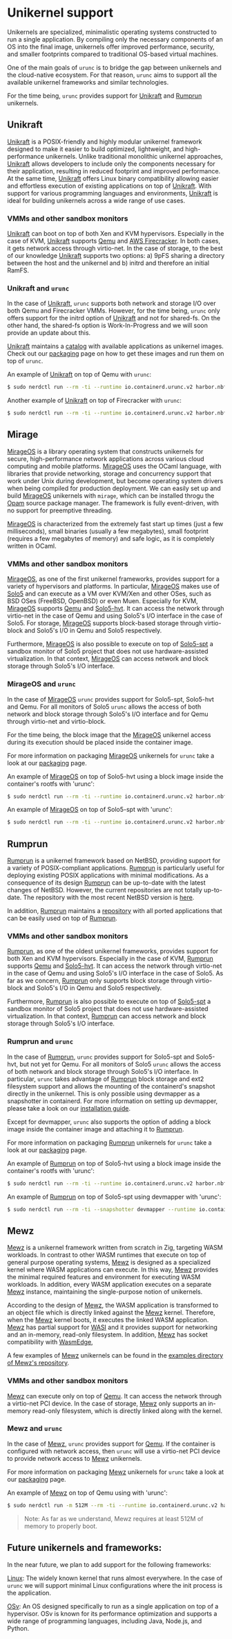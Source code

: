 # Unikernel support

Unikernels are specialized, minimalistic operating systems constructed to run a
single application. By compiling only the necessary components of an OS into
the final image, unikernels offer improved performance, security, and smaller
footprints compared to traditional OS-based virtual machines.

One of the main goals of `urunc` is to bridge the gap between unikernels and
the cloud-native ecosystem. For that reason, `urunc` aims to support all the
available unikernel frameworks and similar technologies.

For the time being, `urunc` provides support for
[Unikraft](https://unikraft.org/) and
[Rumprun](https://github.com/cloudkernels/rumprun) unikernels.

## Unikraft

[Unikraft](https://unikraft.org/) is a POSIX-friendly and highly modular
unikernel framework designed to make it easier to build optimized, lightweight,
and high-performance unikernels. Unlike traditional monolithic unikernel
approaches, [Unikraft](https://unikraft.org/) allows developers to include only
the components necessary for their application, resulting in reduced footprint
and improved performance. At the same time, [Unikraft](https://unikraft.org/)
offers Linux binary compatibility allowing easier and effortless execution
of existing applications on top of [Unikraft](https://unikraft.org/).  With
support for various programming languages and environments,
[Unikraft](https://unikraft.org/) is ideal for building unikernels across a
wide range of use cases.

### VMMs and other sandbox monitors

[Unikraft](https://unikraft.org/) can boot on top of both Xen and KVM
hypervisors. Especially in the case of KVM, [Unikraft](https://unikraft.org/)
supports [Qemu](https://www.qemu.org/) and [AWS
Firecracker](https://github.com/firecracker-microvm/firecracker). In both
cases, it gets network access through virtio-net. In the case of storage, to
the best of our knowledge [Unikraft](https://unikraft.org/) supports two
options: a) 9pFS sharing a directory between the host and the unikernel and b)
initrd and therefore an initial RamFS.

### Unikraft and `urunc`

In the case of [Unikraft](https://unikraft.org/), `urunc` supports both network
and storage I/O over both Qemu and Firecracker VMMs. However, for the time
being, `urunc` only offers support for the initrd option of
[Unikraft](https://unikraft.org/) and not for shared-fs. On the other hand, the
shared-fs option is Work-In-Progress and we will soon provide an update about
this.

[Unikraft](https://unikraft.org/) maintains a
[catalog](https://github.com/unikraft/catalog) with available applications as
unikernel images. Check out our [packaging](../image-building) page on how to
get these images and run them on top of `urunc`.

An example of [Unikraft](https://unikraft.org/) on top of Qemu with `urunc`:

```bash
$ sudo nerdctl run --rm -ti --runtime io.containerd.urunc.v2 harbor.nbfc.io/nubificus/urunc/nginx-qemu-unikraft-initrd:latest unikernel
```

Another example of [Unikraft](https://unikraft.org/) on top of Firecracker with `urunc`:

```bash
$ sudo nerdctl run --rm -ti --runtime io.containerd.urunc.v2 harbor.nbfc.io/nubificus/urunc/nginx-firecracker-unikraft-initrd:latest unikernel
```

## Mirage

[MirageOS](https://github.com/mirage/mirage) is a library operating system that
constructs unikernels for secure, high-performance network applications across
various cloud computing and mobile platforms.
[MirageOS](https://github.com/mirage/mirage) uses the OCaml language, with
libraries that provide networking, storage and concurrency support that work
under Unix during development, but become operating system drivers when being
compiled for production deployment. We can easily set up and build
[MirageOS](https://github.com/mirage/mirage) unikernels with `mirage`, which can
be installed throgu the [Opam](https://opam.ocaml.org/) source package manager.
The framework is fully event-driven, with no support for preemptive threading.

[MirageOS](https://github.com/mirage/mirage) is characterized from the extremely
fast start up times (just a few milliseconds), small binaries (usually a few
megabytes), small footprint (requires a few megabytes of memory) and safe logic,
as it is completely written in OCaml.

### VMMs and other sandbox monitors

[MirageOS](https://github.com/mirage/mirage), as one of the first unikernel
frameworks, provides support for a variety of hypervisors and platforms. In
particular, [MirageOS](https://github.com/mirage/mirage) makes use of
[Solo5](https://github.com/Solo5/solo5) and can execute as a VM over KVM/Xen and
other OSes, such as BSD OSes (FreeBSD, OpenBSD) or even Muen. Especially for
KVM, [MirageOS](https://github.com/mirage/mirage) supports
[Qemu](https://www.qemu.org/) and [Solo5-hvt](https://github.com/Solo5/solo5).
It can access the network through virtio-net in the case of Qemu and using
Solo5's I/O interface in the case of Solo5. For storage,
[MirageOS](https://github.com/mirage/mirage) supports block-based storage
through virtio-block and Solo5's I/O in Qemu and Solo5 respectively.

Furthermore, [MirageOS](https://github.com/mirage/mirage) is also
possible to execute on top of [Solo5-spt](https://github.com/Solo5/solo5) a
sandbox monitor of Solo5 project that does not use hardware-assisted
virtualization. In that context,
[MirageOS](https://github.com/mirage/mirage) can access network and block
storage through Solo5's I/O interface.

### MirageOS and `urunc`

In the case of [MirageOS](https://github.com/mirage/mirage) `urunc`
provides support for Solo5-spt, Solo5-hvt and Qemu. For all
monitors of Solo5 `urunc` allows the access of both network and block storage
through Solo5's I/O interface and for Qemu through virtio-net and virtio-block.

For the time being, the block image that the
[MirageOS](https://github.com/mirage/mirage) unikernel access during its
execution should be placed inside the container image.

For more information on packaging
[MirageOS](https://github.com/mirage/mirage) unikernels for `urunc` take
a look at our [packaging](../image-building/) page.

An example of [MirageOS](https://github.com/mirage/mirage) on top of
Solo5-hvt using a block image inside the container's rootfs with 'urunc':

```bash
$ sudo nerdctl run --rm -ti --runtime io.containerd.urunc.v2 harbor.nbfc.io/nubificus/urunc/net-mirage-hvt:latest unikernel
```

An example of [MirageOS](https://github.com/mirage/mirage) on top of
Solo5-spt with 'urunc':

```bash
$ sudo nerdctl run --rm -ti --runtime io.containerd.urunc.v2 harbor.nbfc.io/nubificus/urunc/net-mirage-spt:latest unikernel
```

## Rumprun

[Rumprun](https://github.com/cloudkernels/rumprun) is a unikernel framework
based on NetBSD, providing support for a variety of POSIX-compliant
applications. [Rumprun](https://github.com/cloudkernels/rumprun) is
particularly useful for deploying existing POSIX applications with minimal
modifications. As a consequence of its design
[Rumprun](https://github.com/cloudkernels/rumprun) can be up-to-date with the
latest changes of NetBSD. However, the current repositories are not totally
up-to-date. The repository with the most recent NetBSD version is
[here](https://github.com/cloudkernels/rumprun).

In addition, [Rumprun](https://github.com/cloudkernels/rumprun) maintains a
[repository](https://github.com/cloudkernels/rumprun-packages) with all ported
applications that can be easily used on top of
[Rumprun](https://github.com/cloudkernels/rumprun).

### VMMs and other sandbox monitors

[Rumprun](https://github.com/cloudkernels/rumprun), as one of the oldest
unikernel frameworks, provides support for both Xen and KVM hypervisors.
Especially in the case of KVM,
[Rumprun](https://github.com/cloudkernels/rumprun) supports
[Qemu](https://www.qemu.org/) and [Solo5-hvt](https://github.com/Solo5/solo5).
It can access the network through virtio-net in the case of Qemu and using
Solo5's I/O interface in the case of Solo5. As far as we concern,
[Rumprun](https://github.com/cloudkernels/rumprun) only supports block
storage through virtio-block and Solo5's I/O in Qemu and Solo5
respectively.

Furthermore, [Rumprun](https://github.com/cloudkernels/rumprun) is also
possible to execute on top of [Solo5-spt](https://github.com/Solo5/solo5) a
sandbox monitor of Solo5 project that does not use hardware-assisted
virtualization. In that context,
[Rumprun](https://github.com/cloudkernels/rumprun) can access network and block
storage through Solo5's I/O interface.

### Rumprun and `urunc`

In the case of [Rumprun](https://github.com/cloudkernels/rumprun), `urunc`
provides support for Solo5-spt and Solo5-hvt, but not yet for Qemu. For all
monitors of Solo5 `urunc` allows the access of both network and block storage
through Solo5's I/O interface. In particular, `urunc` takes advantage of
[Rumprun](https://github.com/cloudkernels/rumprun) block storage and ext2
filesystem support and allows the mounting of the containerd's snapshot
directly in the unikernel. This is only possible using devmapper as a
snapshotter in containerd. For more information on setting up devmapper, please
take a look on our [installation guide](../installation#setup-thinpool-devmapper).

Except for devmapper, `urunc` also supports the option of adding a block image
inside the container image and attaching it to
[Rumprun](https://github.com/cloudkernels/rumprun).

For more information on packaging
[Rumprun](https://github.com/cloudkernels/rumprun) unikernels for `urunc` take
a look at our [packaging](../image-building/) page.

An example of [Rumprun](https://github.com/cloudkernels/rumprun) on top of
Solo5-hvt using a block image inside the container's rootfs with 'urunc':

```bash
$ sudo nerdctl run --rm -ti --runtime io.containerd.urunc.v2 harbor.nbfc.io/nubificus/urunc/redis-hvt-rumprun-block:latest unikernel
```

An example of [Rumprun](https://github.com/cloudkernels/rumprun) on top of
Solo5-spt using devmapper with 'urunc':

```bash
$ sudo nerdctl run --rm -ti --snapshotter devmapper --runtime io.containerd.urunc.v2 harbor.nbfc.io/nubificus/urunc/redis-spt-rumprun:latest unikernel
```

## Mewz

[Mewz](https://github.com/Mewz-project/Mewz) is a unikernel framework written
from scratch in Zig, targeting WASM workloads. In contrast to other WASM
runtimes that execute on top of general purpose operating systems,
[Mewz](https://github.com/Mewz-project/Mewz) is designed as a specialized
kernel where WASM applications can execute. In this way,
[Mewz](https://github.com/Mewz-project/Mewz) provides the minimal required
features and environment for executing WASM workloads. In addition, every WASM
application executes on a separate [Mewz](https://github.com/Mewz-project/Mewz)
instance, maintaining the single-purpose notion of unikernels.

According to the design of [Mewz](https://github.com/Mewz-project/Mewz), the
WASM application is transformed to an object file which is directly linked
against the [Mewz](https://github.com/Mewz-project/Mewz) kernel. Therefore,
when the [Mewz](https://github.com/Mewz-project/Mewz) kernel boots, it executes
the linked WASM application. [Mewz](https://github.com/Mewz-project/Mewz) has
partial support for [WASI](https://github.com/WebAssembly/WASI) and it provides
support for networking and an in-memory, read-only filesystem. In addition,
[Mewz](https://github.com/Mewz-project/Mewz) has socket compatibility with
[WasmEdge](https://github.com/WasmEdge/WasmEdge),

A few examples of [Mewz](https://github.com/Mewz-project/Mewz) unikernels can
be found in the [examples directory of Mewz's
repository](https://github.com/mewz-project/mewz/tree/main/examples).

### VMMs and other sandbox monitors

[Mewz](https://github.com/Mewz-project/Mewz) can execute only on top of
[Qemu](https://www.qemu.org/).  It can access the network through a virtio-net
PCI device. In the case of storage,
[Mewz](https://github.com/Mewz-project/Mewz) only supports an in-memory
read-only filesystem, which is directly linked along with the kernel.

### Mewz and `urunc`

In the case of [Mewz](https://github.com/Mewz-project/Mewz), `urunc` provides
support for [Qemu](https://www.qemu.org/). If the container is configured with
network access, then `urunc` will use a virtio-net PCI device to provide
network access to [Mewz](https://github.com/Mewz-project/Mewz) unikernels.

For more information on packaging
[Mewz](https://github.com/Mewz-project/Mewz) unikernels for `urunc` take
a look at our [packaging](../image-building/) page.

An example of [Mewz](https://github.com/Mewz-project/Mewz) on top of
Qemu using with 'urunc':

```bash
$ sudo nerdctl run -m 512M --rm -ti --runtime io.containerd.urunc.v2 harbor.nbfc.io/nubificus/urunc/hello-server-qemu-mewz:latest
```

> Note: As far as we understand, Mewz requires at least 512M of memory to properly boot.

## Future unikernels and frameworks:

In the near future, we plan to add support for the following frameworks:

[Linux](https://github.com/mewz-project/mewz): The widely known kernel that runs
almost everywhere. In the case of `urunc` we will support minimal Linux
configurations where the init process is the application.

[OSv](https://github.com/cloudius-systems/osv): An OS designed specifically to
run as a single application on top of a hypervisor. OSv is known for its
performance optimization and supports a wide range of programming languages,
including Java, Node.js, and Python.
